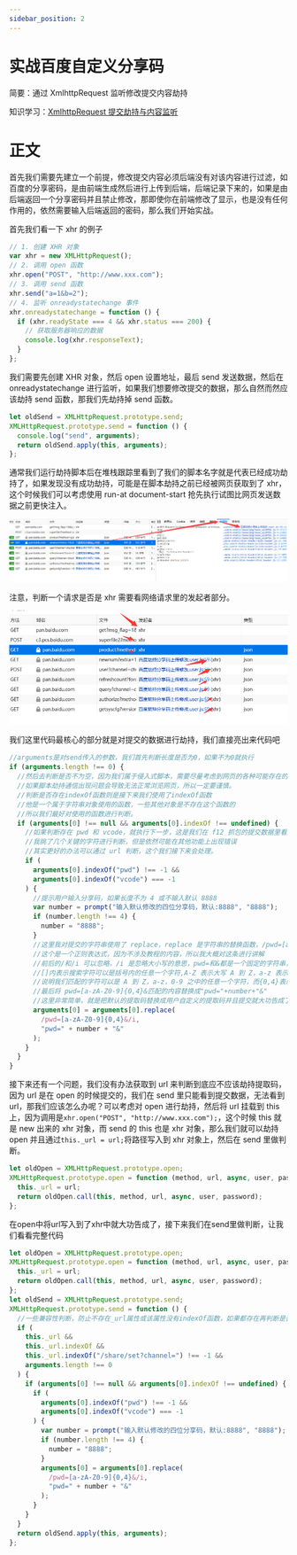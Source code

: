 ```yaml
---
sidebar_position: 2
---
```


# 实战百度自定义分享码

简要：通过 XmlhttpRequest 监听修改提交内容劫持

知识学习：[XmlhttpRequest 提交劫持与内容监听](/油猴教程/入门篇/XHR提交劫持与内容监听/)

# 正文

首先我们需要先建立一个前提，修改提交内容必须后端没有对该内容进行过滤，如百度的分享密码，是由前端生成然后进行上传到后端，后端记录下来的，如果是由后端返回一个分享密码并且禁止修改，那即使你在前端修改了显示，也是没有任何作用的，依然需要输入后端返回的密码，那么我们开始实战。

首先我们看一下 xhr 的例子

```js
// 1. 创建 XHR 对象
var xhr = new XMLHttpRequest();
// 2. 调用 open 函数
xhr.open("POST", "http://www.xxx.com");
// 3. 调用 send 函数
xhr.send("a=1&b=2");
// 4. 监听 onreadystatechange 事件
xhr.onreadystatechange = function () {
  if (xhr.readyState === 4 && xhr.status === 200) {
    // 获取服务器响应的数据
    console.log(xhr.responseText);
  }
};
```

我们需要先创建 XHR 对象，然后 open 设置地址，最后 send 发送数据，然后在 onreadystatechange 进行监听，如果我们想要修改提交的数据，那么自然而然应该劫持 send 函数，那我们先劫持掉 send 函数。

```js
let oldSend = XMLHttpRequest.prototype.send;
XMLHttpRequest.prototype.send = function () {
  console.log("send", arguments);
  return oldSend.apply(this, arguments);
};
```

通常我们运行劫持脚本后在堆栈跟踪里看到了我们的脚本名字就是代表已经成功劫持了，如果发现没有成功劫持，可能是在脚本劫持之前已经被网页获取到了 xhr，这个时候我们可以考虑使用 run-at document-start 抢先执行试图比网页发送数据之前更快注入。

![](./img/02/1.png)

注意，判断一个请求是否是 xhr 需要看网络请求里的发起者部分。

![](./img/02/2.png)

我们这里代码最核心的部分就是对提交的数据进行劫持，我们直接亮出来代码吧

```js
//arguments是对send传入的参数，我们首先判断长度是否为0，如果不为0就执行
if (arguments.length !== 0) {
  //然后去判断是否不为空，因为我们属于侵入式脚本，需要尽量考虑到网页的各种可能存在的问题
  //如果脚本劫持通信出现问题会导致无法正常浏览网页，所以一定要谨慎。
  //判断是否存在indexOf函数则是接下来我们使用了indexOf函数
  //他是一个属于字符串对象使用的函数，一些其他对象是不存在这个函数的
  //所以我们最好对使用的函数进行判断。
  if (arguments[0] !== null && arguments[0].indexOf !== undefined) {
    //如果判断存在 pwd 和 vcode，就执行下一步，这是我们在 f12 抓包的提交数据里看到的
    //我挑了几个关键的字符进行判断，但是依然可能在其他功能上出现错误
    //其实更好的办法可以通过 url 判断，这个我们接下来会处理。
    if (
      arguments[0].indexOf("pwd") !== -1 &&
      arguments[0].indexOf("vcode") === -1
    ) {
      //提示用户输入分享码，如果长度不为 4 或不输入默认 8888
      var number = prompt("输入默认修改的四位分享码，默认:8888", "8888");
      if (number.length !== 4) {
        number = "8888";
      }
      //这里我对提交的字符串使用了 replace，replace 是字符串的替换函数，/pwd=[a-zA-Z0-9]{0,4}&/i 是什么意思？
      //这个是一个正则表达式，因为不涉及教程的内容，所以我大概对这条进行讲解
      //前后的/和/i 可以忽略，/i 是忽略大小写的意思，pwd=和&都是一个固定的字符串，唯一变动搜索的就是[a-zA-Z0-9]{0,4}
      //[]内表示搜索字符可以是括号内的任意一个字符,A-Z 表示大写 A 到 Z，a-z 表示小写 a-z，0-9 表示数字 0-9
      //说明我们匹配的字符可以是 A 到 Z，a-z，0-9 之中的任意一个字符，而{0,4}表示我们会匹配到 0 个到 4 个这样的字符
      //最后将 pwd=[a-zA-Z0-9]{0,4}&匹配的内容替换成"pwd="+number+"&"
      //这里非常简单，就是把默认的提取码替换成用户自定义的提取码并且提交就大功告成了。
      arguments[0] = arguments[0].replace(
        /pwd=[a-zA-Z0-9]{0,4}&/i,
        "pwd=" + number + "&"
      );
    }
  }
}
```

接下来还有一个问题，我们没有办法获取到 url 来判断到底应不应该劫持提取码，因为 url 是在 open 的时候提交的，我们在 send 里只能看到提交数据，无法看到 url，那我们应该怎么办呢？可以考虑对 open 进行劫持，然后将 url 挂载到 this 上，因为调用是`xhr.open("POST", "http://www.xxx.com");`，这个时候 this 就是 new 出来的 xhr 对象，而 send 的 this 也是 xhr 对象，那么我们就可以劫持 open 并且通过`this._url = url;`将路径写入到 xhr 对象上，然后在 send 里做判断。

```js
let oldOpen = XMLHttpRequest.prototype.open;
XMLHttpRequest.prototype.open = function (method, url, async, user, password) {
  this._url = url;
  return oldOpen.call(this, method, url, async, user, password);
};
```

在open中将url写入到了xhr中就大功告成了，接下来我们在send里做判断，让我们看看完整代码

```js
let oldOpen = XMLHttpRequest.prototype.open;
XMLHttpRequest.prototype.open = function (method, url, async, user, password) {
  this._url = url;
  return oldOpen.call(this, method, url, async, user, password);
};
let oldSend = XMLHttpRequest.prototype.send;
XMLHttpRequest.prototype.send = function () {
  //一些兼容性判断，防止不存在_url属性或该属性没有indexOf函数，如果都存在再判断是否是生成提取码的url，然后判断参数
  if (
    this._url &&
    this._url.indexOf &&
    this._url.indexOf("/share/set?channel=") !== -1 &&
    arguments.length !== 0
  ) {
    if (arguments[0] !== null && arguments[0].indexOf !== undefined) {
      if (
        arguments[0].indexOf("pwd") !== -1 &&
        arguments[0].indexOf("vcode") === -1
      ) {
        var number = prompt("输入默认修改的四位分享码，默认:8888", "8888");
        if (number.length !== 4) {
          number = "8888";
        }
        arguments[0] = arguments[0].replace(
          /pwd=[a-zA-Z0-9]{0,4}&/i,
          "pwd=" + number + "&"
        );
      }
    }
  }
  return oldSend.apply(this, arguments);
};
```
